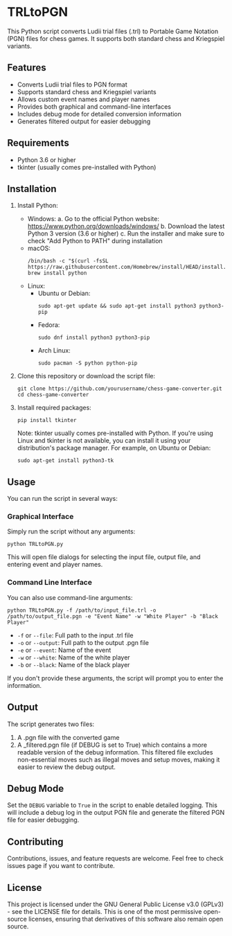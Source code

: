 # TRLtoPGN

This Python script converts Ludii trial files (.trl) to Portable Game Notation (PGN) files for chess games. It supports both standard chess and Kriegspiel variants.

## Features

* Converts Ludii trial files to PGN format
* Supports standard chess and Kriegspiel variants
* Allows custom event names and player names
* Provides both graphical and command-line interfaces
* Includes debug mode for detailed conversion information
* Generates filtered output for easier debugging

## Requirements

* Python 3.6 or higher
* tkinter (usually comes pre-installed with Python)

## Installation

1. Install Python:
   - Windows:
     a. Go to the official Python website: https://www.python.org/downloads/windows/
     b. Download the latest Python 3 version (3.6 or higher)
     c. Run the installer and make sure to check "Add Python to PATH" during installation
   - macOS:
     ```
     /bin/bash -c "$(curl -fsSL https://raw.githubusercontent.com/Homebrew/install/HEAD/install.sh)"
     brew install python
     ```
   - Linux:
     - Ubuntu or Debian:
       ```
       sudo apt-get update && sudo apt-get install python3 python3-pip
       ```
     - Fedora:
       ```
       sudo dnf install python3 python3-pip
       ```
     - Arch Linux:
       ```
       sudo pacman -S python python-pip
       ```

2. Clone this repository or download the script file:
   ```
   git clone https://github.com/yourusername/chess-game-converter.git
   cd chess-game-converter
   ```

3. Install required packages:
   ```
   pip install tkinter
   ```

   Note: tkinter usually comes pre-installed with Python. If you're using Linux and tkinter is not available, you can install it using your distribution's package manager. For example, on Ubuntu or Debian:

   ```
   sudo apt-get install python3-tk
   ```

## Usage

You can run the script in several ways:

### Graphical Interface

Simply run the script without any arguments:

```
python TRLtoPGN.py
```

This will open file dialogs for selecting the input file, output file, and entering event and player names.

### Command Line Interface

You can also use command-line arguments:

```
python TRLtoPGN.py -f /path/to/input_file.trl -o /path/to/output_file.pgn -e "Event Name" -w "White Player" -b "Black Player"
```

* `-f` or `--file`: Full path to the input .trl file
* `-o` or `--output`: Full path to the output .pgn file
* `-e` or `--event`: Name of the event
* `-w` or `--white`: Name of the white player
* `-b` or `--black`: Name of the black player

If you don't provide these arguments, the script will prompt you to enter the information.

## Output

The script generates two files:
1. A .pgn file with the converted game
2. A _filtered.pgn file (if DEBUG is set to True) which contains a more readable version of the debug information. This filtered file excludes non-essential moves such as illegal moves and setup moves, making it easier to review the debug output.

## Debug Mode

Set the `DEBUG` variable to `True` in the script to enable detailed logging. This will include a debug log in the output PGN file and generate the filtered PGN file for easier debugging.

## Contributing

Contributions, issues, and feature requests are welcome. Feel free to check issues page if you want to contribute.

## License

This project is licensed under the GNU General Public License v3.0 (GPLv3) - see the LICENSE file for details. This is one of the most permissive open-source licenses, ensuring that derivatives of this software also remain open source.
